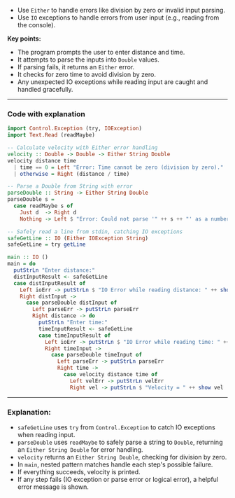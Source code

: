 

* Use `Either` to handle errors like division by zero or invalid input parsing.
* Use `IO` exceptions to handle errors from user input (e.g., reading from the console).

**Key points:**

* The program prompts the user to enter distance and time.
* It attempts to parse the inputs into `Double` values.
* If parsing fails, it returns an `Either` error.
* It checks for zero time to avoid division by zero.
* Any unexpected IO exceptions while reading input are caught and handled gracefully.

---

### Code with explanation

```haskell
import Control.Exception (try, IOException)
import Text.Read (readMaybe)

-- Calculate velocity with Either error handling
velocity :: Double -> Double -> Either String Double
velocity distance time
  | time == 0 = Left "Error: Time cannot be zero (division by zero)."
  | otherwise = Right (distance / time)

-- Parse a Double from String with error
parseDouble :: String -> Either String Double
parseDouble s =
  case readMaybe s of
    Just d  -> Right d
    Nothing -> Left $ "Error: Could not parse '" ++ s ++ "' as a number."

-- Safely read a line from stdin, catching IO exceptions
safeGetLine :: IO (Either IOException String)
safeGetLine = try getLine

main :: IO ()
main = do
  putStrLn "Enter distance:"
  distInputResult <- safeGetLine
  case distInputResult of
    Left ioErr -> putStrLn $ "IO Error while reading distance: " ++ show ioErr
    Right distInput ->
      case parseDouble distInput of
        Left parseErr -> putStrLn parseErr
        Right distance -> do
          putStrLn "Enter time:"
          timeInputResult <- safeGetLine
          case timeInputResult of
            Left ioErr -> putStrLn $ "IO Error while reading time: " ++ show ioErr
            Right timeInput ->
              case parseDouble timeInput of
                Left parseErr -> putStrLn parseErr
                Right time -> 
                  case velocity distance time of
                    Left velErr -> putStrLn velErr
                    Right vel -> putStrLn $ "Velocity = " ++ show vel
```

---

### Explanation:

* `safeGetLine` uses `try` from `Control.Exception` to catch IO exceptions when reading input.
* `parseDouble` uses `readMaybe` to safely parse a string to `Double`, returning an `Either String Double` for error handling.
* `velocity` returns an `Either String Double`, checking for division by zero.
* In `main`, nested pattern matches handle each step's possible failure.
* If everything succeeds, velocity is printed.
* If any step fails (IO exception or parse error or logical error), a helpful error message is shown.

